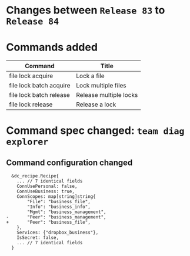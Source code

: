 # Changes between `Release 83` to `Release 84`

# Commands added


| Command                 | Title                  |
|-------------------------|------------------------|
| file lock acquire       | Lock a file            |
| file lock batch acquire | Lock multiple files    |
| file lock batch release | Release multiple locks |
| file lock release       | Release a lock         |

# Command spec changed: `team diag explorer`

## Command configuration changed

```
  &dc_recipe.Recipe{
  	... // 7 identical fields
  	ConnUsePersonal: false,
  	ConnUseBusiness: true,
  	ConnScopes: map[string]string{
  		"File": "business_file",
  		"Info": "business_info",
  		"Mgmt": "business_management",
- 		"Peer": "business_management",
+ 		"Peer": "business_file",
  	},
  	Services: {"dropbox_business"},
  	IsSecret: false,
  	... // 7 identical fields
  }
```
